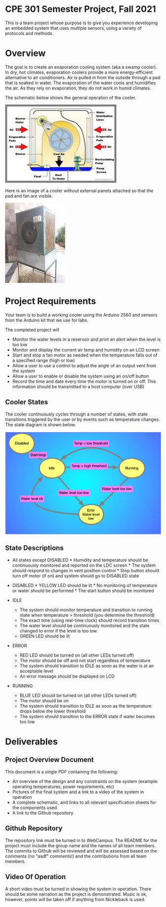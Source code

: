 # CPE 301 Semester Project, Fall 2021

This is a team project whose purpose is to give you experience developing an embedded system that uses multiple sensors, using a variety of protocols and methods.

# Overview

The goal is to create an evaporation cooling system (aka a swamp cooler). In dry, hot climates, evaporation coolers provide a more energy-efficient alternative to air conditioners. Air is pulled in from the outside through a pad that is soaked in water. The evaporation of the water cools and humidifies the air. As they rely on evaporation, they do not work in humid climates.

The schematic below shows the general operation of the cooler.

![swamp_schem](./swamp_schem.jpg)

Here is an image of a cooler without external panels attached so that the pad and fan are visible.

![swamp_cooler](./swamp_cooler.jpeg)

# Project Requirements

Your team is to build a working cooler using the Arduino 2560 and sensors from the Arduino kit that we use for labs.

The completed project will

* Monitor the water levels in a reservoir and print an alert when the level is too low
* Monitor and display the current air temp and humidity on an LCD screen
* Start and stop a fan motor as needed when the temperature falls out of a specified range (high or low)
* Allow a user to use a control to adjust the angle of an output vent from the system
* Allow a user to enable or disable the system using an on/off button
* Record the time and date every time the motor is turned on or off. This information should be transmitted to a host computer (over USB)

## Cooler States

The cooler continuously cycles through a number of states, with state transitions triggered by the user or by events such as temperature changes. The state diagram is shown below.

![states](./state.jpg)

## State Descriptions

* All states except DISABLED
       * Humidity and temperature should be continuously monitored and reported on the LDC screen
       * The system should respond to changes in vent position control
       * Stop button should turn off motor (if on) and system should go to DISABLED state

* DISABLED
       * YELLOW LED should be lit
       * No monitoring of temperature or water should be performed
       * The start button should be monitored

* IDLE
  * The system should monitor temperature and transition to running state when temperature > threshold (you determine the threshold)
  * The exact time (using real-time clock) should record transition times
  * The water level should be continuously monitored and the state changed to error if the level is too low
  * GREEN LED should be lit

* ERROR
  * RED LED should be turned on (all other LEDs turned off)
  * The motor should be off and not start regardless of temperature
  * The system should transition to IDLE as soon as the water is at an acceptable level
  * An error message should be displayed on LCD

* RUNNING
  * BLUE LED should be turned on (all other LEDs turned off)
  * The motor should be on
  * The system should transition to IDLE as soon as the temperature drops below the lower threshold
  * The system should transition to the ERROR state if water becomes too low

# Deliverables
## Project Overview Document

This document is a single PDF containing the following:

* An overview of the design and any constraints on the system (example: operating temperatures, power requirements, etc)
* Pictures of the final system and a link to a video of the system in operation
* A complete schematic, and links to all relevant specification sheets for the components used
* A link to the Github repository

## Github Repository

The repository link must be turned in to WebCampus. The README for the project must include the group name and the names of all team members. The commits to Github will be reviewed and will be assessed based on the comments (no "asdf" comments!) and the contributions from all team members.

## Video Of Operation

A short video must be turned in showing the system in operation. There should be some narration as the project is demonstrated. Music is ok, however, points will be taken off if anything from Nickleback is used.
